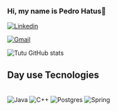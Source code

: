 ### Hi, my name is Pedro Hatus🌊
[![Linkedin](https://img.shields.io/badge/LinkedIn-0077B5?style=for-the-badge&logo=linkedin&logoColor=white)](https://www.linkedin.com/in/pedro-hatus-b04b7b1a0/)

[![Gmail](https://img.shields.io/badge/Gmail-D14836?style=for-the-badge&logo=gmail&logoColor=white)](phb.briano@gmail.com)

![Tutu GitHub stats](https://github-readme-stats.vercel.app/api?username=Hratus&show_icons=true&theme=radical)

## Day use Tecnologies

<div style="display: inline_block"><br/>
  
  <img alt="Java" align="center" scr="https://img.shields.io/badge/Java-ED8B00?style=for-the-badge&logo=openjdk&logoColor=white" />
  <img alt="C++" align="center" scr="https://img.shields.io/badge/C%2B%2B-00599C?style=for-the-badge&logo=c%2B%2B&logoColor=white" />
  <img alt="Postgres" align="center" scr="https://img.shields.io/badge/PostgreSQL-316192?style=for-the-badge&logo=postgresql&logoColor=white" />
  <img alt="Spring" align="center" scr="https://img.shields.io/badge/Spring-6DB33F?style=for-the-badge&logo=spring&logoColor=white" />


 
  
</div>
